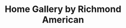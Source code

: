---
title: "Home Gallery by Richmond American"
url: /greenwood-village/home-gallery-by-richmond-american/
shop: art
---